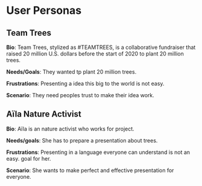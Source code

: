 # User Personas

## Team Trees

**Bio**: Team Trees, stylized as #TEAMTREES, is a collaborative fundraiser that
raised 20 million U.S. dollars before the start of 2020 to plant 20 million
trees.

**Needs/Goals**: They wanted tp plant 20 million trees.

**Frustrations**: Presenting a idea this big to the world is not easy.

**Scenario**: They need peoples trust to make their idea work.

## Aïla Nature Activist

**Bio**: Aïla is an nature activist who works for project.

**Needs/goals**: She has to prepare a presentation about trees.

**Frustrations**: Presenting in a language everyone can understand is not an
easy. goal for her.

**Scenario**: She wants to make perfect and effective presentation for everyone.
